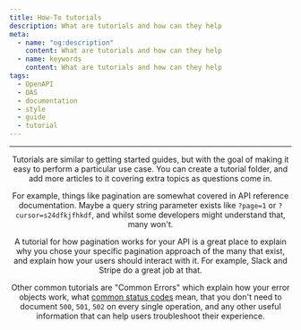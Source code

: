 ```yaml
---
title: How-To tutorials
description: What are tutorials and how can they help
meta:
  - name: "og:description"
    content: What are tutorials and how can they help
  - name: keywords
    content: What are tutorials and how can they help
tags:
  - OpenAPI
  - OAS
  - documentation
  - style
  - guide
  - tutorial
---
```


<Header/>

---

Tutorials are similar to getting started guides, but with the goal of making it easy to perform a particular use case.
You can create a tutorial folder, and add more articles to it covering extra topics as questions come in.

For example, things like pagination are somewhat covered in API reference documentation.
Maybe a query string parameter exists like `?page=1` or `?cursor=s24dfkjfhkdf`, and whilst some developers might understand that, many won't.

A tutorial for how pagination works for your API is a great place
to explain why you chose your specific pagination approach of the many that exist,
and explain how your users should interact with it. For example, Slack and Stripe do a great job at that.

Other common tutorials are "Common Errors" which explain how your error objects work,
what [common status codes](../style-guide/status-codes) mean,
that you don't need to document `500`, `501`, `502` on every single operation,
and any other useful information that can help users troubleshoot their experience.
